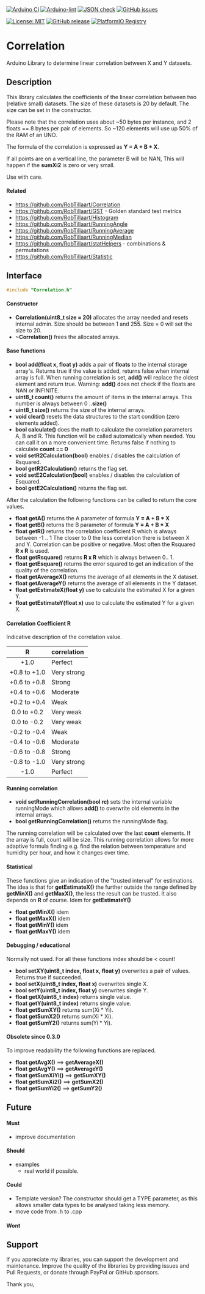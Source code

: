 
[![Arduino CI](https://github.com/RobTillaart/Correlation/workflows/Arduino%20CI/badge.svg)](https://github.com/marketplace/actions/arduino_ci)
[![Arduino-lint](https://github.com/RobTillaart/Correlation/actions/workflows/arduino-lint.yml/badge.svg)](https://github.com/RobTillaart/Correlation/actions/workflows/arduino-lint.yml)
[![JSON check](https://github.com/RobTillaart/Correlation/actions/workflows/jsoncheck.yml/badge.svg)](https://github.com/RobTillaart/Correlation/actions/workflows/jsoncheck.yml)
[![GitHub issues](https://img.shields.io/github/issues/RobTillaart/Correlation.svg)](https://github.com/RobTillaart/Correlation/issues)

[![License: MIT](https://img.shields.io/badge/license-MIT-green.svg)](https://github.com/RobTillaart/Correlation/blob/master/LICENSE)
[![GitHub release](https://img.shields.io/github/release/RobTillaart/Correlation.svg?maxAge=3600)](https://github.com/RobTillaart/Correlation/releases)
[![PlatformIO Registry](https://badges.registry.platformio.org/packages/robtillaart/library/Correlation.svg)](https://registry.platformio.org/libraries/robtillaart/Correlation)


# Correlation

Arduino Library to determine linear correlation between X and Y datasets.


## Description

This library calculates the coefficients of the linear correlation
between two (relative small) datasets. The size of these datasets is
20 by default. The size can be set in the constructor.

Please note that the correlation uses about ~50 bytes per instance,
and 2 floats == 8 bytes per pair of elements.
So ~120 elements will use up 50% of the RAM of an UNO.

The formula of the correlation is expressed as **Y = A + B \* X**.

If all points are on a vertical line, the parameter B will be NAN,
This will happen if the **sumXi2** is zero or very small.

Use with care.


#### Related

- https://github.com/RobTillaart/Correlation
- https://github.com/RobTillaart/GST - Golden standard test metrics
- https://github.com/RobTillaart/Histogram
- https://github.com/RobTillaart/RunningAngle
- https://github.com/RobTillaart/RunningAverage
- https://github.com/RobTillaart/RunningMedian
- https://github.com/RobTillaart/statHelpers - combinations & permutations
- https://github.com/RobTillaart/Statistic


## Interface

```cpp
#include "Correlation.h"
```

#### Constructor

- **Correlation(uint8_t size = 20)** allocates the array needed and resets internal admin.
Size should be between 1 and 255. Size = 0 will set the size to 20.
- **~Correlation()** frees the allocated arrays.


#### Base functions

- **bool add(float x, float y)** adds a pair of **floats** to the internal storage array's.
Returns true if the value is added, returns false when internal array is full.
When running correlation is set, **add()** will replace the oldest element and return true.
Warning: **add()** does not check if the floats are NAN or INFINITE.
- **uint8_t count()** returns the amount of items in the internal arrays.
This number is always between 0 ..**size()**
- **uint8_t size()** returns the size of the internal arrays.
- **void clear()** resets the data structures to the start condition (zero elements added).
- **bool calculate()** does the math to calculate the correlation parameters A, B and R.
This function will be called automatically when needed.
You can call it on a more convenient time.
Returns false if nothing to calculate **count == 0**
- **void setR2Calculation(bool)** enables / disables the calculation of Rsquared.
- **bool getR2Calculation()** returns the flag set.
- **void setE2Calculation(bool)** enables / disables the calculation of Esquared.
- **bool getE2Calculation()** returns the flag set.


After the calculation the following functions can be called to return the core values.
- **float getA()** returns the A parameter of formula **Y = A + B \* X**
- **float getB()** returns the B parameter of formula **Y = A + B \* X**
- **float getR()** returns the correlation coefficient R which is always between -1 .. 1
The closer to 0 the less correlation there is between X and Y.
Correlation can be positive or negative.
Most often the Rsquared **R x R** is used.
- **float getRsquare()** returns **R x R** which is always between 0.. 1.
- **float getEsquare()** returns the error squared to get an indication of the
quality of the correlation.
- **float getAverageX()** returns the average of all elements in the X dataset.
- **float getAverageY()** returns the average of all elements in the Y dataset.
- **float getEstimateX(float y)** use to calculate the estimated X for a given Y.
- **float getEstimateY(float x)** use to calculate the estimated Y for a given X.


#### Correlation Coefficient R

Indicative description of the correlation value.

|  R             |  correlation  |
|:--------------:|:--------------|
|  +1.0          |  Perfect      |
|  +0.8 to +1.0  |  Very strong  |
|  +0.6 to +0.8  |  Strong       |
|  +0.4 to +0.6  |  Moderate     |
|  +0.2 to +0.4  |  Weak         |
|   0.0 to +0.2  |  Very weak    |
|   0.0 to -0.2  |  Very weak    |
|  -0.2 to -0.4  |  Weak         |
|  -0.4 to -0.6  |  Moderate     |
|  -0.6 to -0.8  |  Strong       |
|  -0.8 to -1.0  |  Very strong  |
|  -1.0          |  Perfect      |


#### Running correlation

- **void setRunningCorrelation(bool rc)** sets the internal variable runningMode
which allows **add()** to overwrite old elements in the internal arrays.
- **bool getRunningCorrelation()** returns the runningMode flag.

The running correlation will be calculated over the last **count** elements.
If the array is full, count will be size.
This running correlation allows for more adaptive formula finding e.g. find the
relation between temperature and humidity per hour, and how it changes over time.


#### Statistical

These functions give an indication of the "trusted interval" for estimations.
The idea is that for **getEstimateX()** the further outside the range defined
by **getMinX()** and **getMaxX()**, the less the result can be trusted.
It also depends on **R** of course. Idem for **getEstimateY()**

- **float getMinX()** idem
- **float getMaxX()** idem
- **float getMinY()** idem
- **float getMaxY()** idem


#### Debugging / educational

Normally not used. For all these functions index should be < count!

- **bool setXY(uint8_t index, float x, float y)** overwrites a pair of values.
Returns true if succeeded.
- **bool setX(uint8_t index, float x)** overwrites single X.
- **bool setY(uint8_t index, float y)** overwrites single Y.
- **float getX(uint8_t index)** returns single value.
- **float getY(uint8_t index)** returns single value.
- **float getSumXY()** returns sum(Xi \* Yi).
- **float getSumX2()** returns sum(Xi \* Xi).
- **float getSumY2()** returns sum(Yi \* Yi).


#### Obsolete since 0.3.0

To improve readability the following functions are replaced.

- **float getAvgX()**    ==> **getAverageX()**
- **float getAvgY()**    ==> **getAverageY()**
- **float getSumXiYi()** ==> **getSumXY()**
- **float getSumXi2()**  ==> **getSumX2()**
- **float getSumYi2()**  ==> **getSumY2()**


## Future

#### Must

- improve documentation

#### Should

- examples
  - real world if possible.

#### Could

- Template version?
The constructor should get a TYPE parameter, as this
allows smaller data types to be analysed taking less memory.
- move code from .h to .cpp

#### Wont


## Support

If you appreciate my libraries, you can support the development and maintenance.
Improve the quality of the libraries by providing issues and Pull Requests, or
donate through PayPal or GitHub sponsors.

Thank you,

